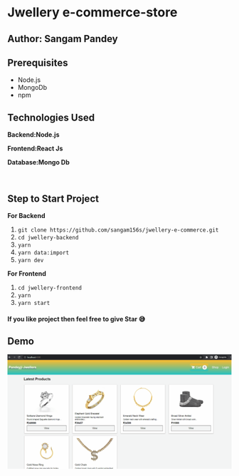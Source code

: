 # Jwellery e-commerce-store

## Author: Sangam Pandey


 ## Prerequisites
   
 - Node.js
 - MongoDb
 - npm

 ## Technologies Used

 **Backend:Node.js**
 
 **Frontend:React Js**

 **Database:Mongo Db**

<br />

 ## Step to Start Project
 

 
**For Backend**
 1. `git clone https://github.com/sangam156s/jwellery-e-commerce.git`
 2. `cd jwellery-backend`
 3. `yarn`
 4. `yarn data:import`
 5. `yarn dev`

**For Frontend**

 1. `cd jwellery-frontend`
 2. `yarn`
 3. `yarn start`


#### If you like project then feel free to give Star 😅

## Demo
![demo](./SANGAM-e_com.gif)


